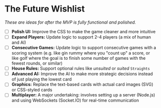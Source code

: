 # The Future Wishlist

_These are ideas for after the MVP is fully functional and polished._

- [ ] **Polish UI:** Improve the CSS to make the game cleaner and more intuitive
- [ ] **Expand Players:** Update logic to support 2-4 players (a mix of human and AI)
- [ ] **Consecutive Games:** Update logic to support consecutive games with a scoring system (e.g. like gin rummy where you "count up" a score, or like golf where the goal is to finish some number of games with the fewest rounds, or similar)
- [ ] **House Rules:** Support optional rules like _unsuited_ or _suited_ `Straights`
- [ ] **Advanced AI:** Improve the AI to make more strategic decisions instead of just playing the lowest card
- [ ] **Graphics:** Replace the text-based cards with actual card images (SVG) or CSS-styled cards
- [ ] **Multiplayer:** A major undertaking: involves setting up a server (Node.js) and using WebSockets (Socket.IO) for real-time communication
